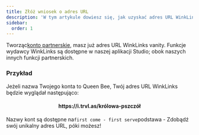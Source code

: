 ```yaml
---
title: Złóż wniosek o adres URL
description: 'W tym artykule dowiesz się, jak uzyskać adres URL WinkLinks.'
sidebar:
  order: 1
---
```

Tworząc[konto partnerskie](/studio/what-is-studio), masz już adres URL WinkLinks vanity. Funkcje wydawcy WinkLinks są dostępne w naszej aplikacji Studio; obok naszych innych funkcji partnerskich.

### Przykład

Jeżeli nazwa Twojego konta to Queen Bee, Twój adres URL WinkLinks będzie wyglądał następująco:

<h4 align="center">https://i.trvl.as/królowa-pszczół</h4>


Nazwy kont są dostępne na`first come - first serve`podstawa - Zdobądź swój unikalny adres URL, póki możesz!

